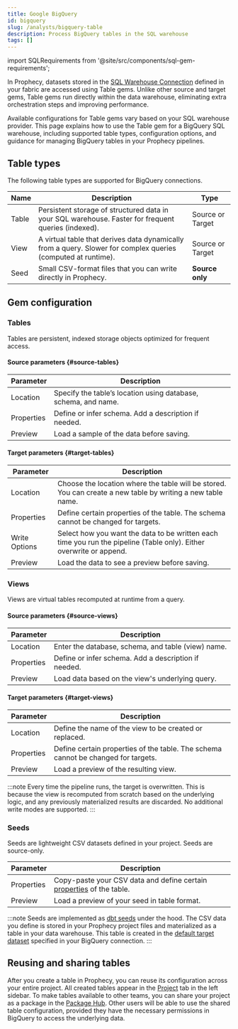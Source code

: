 ```yaml
---
title: Google BigQuery
id: bigquery
slug: /analysts/bigquery-table
description: Process BigQuery tables in the SQL warehouse
tags: []
---
```


import SQLRequirements from '@site/src/components/sql-gem-requirements';

<SQLRequirements
  execution_engine="SQL Warehouse"
  sql_package_name=""
  sql_package_version=""
/>

In Prophecy, datasets stored in the [SQL Warehouse Connection](/administration/fabrics/prophecy-fabrics/#connections) defined in your fabric are accessed using Table gems. Unlike other source and target gems, Table gems run directly within the data warehouse, eliminating extra orchestration steps and improving performance.

Available configurations for Table gems vary based on your SQL warehouse provider. This page explains how to use the Table gem for a BigQuery SQL warehouse, including supported table types, configuration options, and guidance for managing BigQuery tables in your Prophecy pipelines.

## Table types

The following table types are supported for BigQuery connections.

| Name  | Description                                                                                                   | Type             |
| ----- | ------------------------------------------------------------------------------------------------------------- | ---------------- |
| Table | Persistent storage of structured data in your SQL warehouse. Faster for frequent queries (indexed).           | Source or Target |
| View  | A virtual table that derives data dynamically from a query. Slower for complex queries (computed at runtime). | Source or Target |
| Seed  | Small CSV-format files that you can write directly in Prophecy.                                               | **Source only**  |

## Gem configuration

### Tables

Tables are persistent, indexed storage objects optimized for frequent access.

#### Source parameters {#source-tables}

| Parameter  | Description                                                    |
| ---------- | -------------------------------------------------------------- |
| Location   | Specify the table’s location using database, schema, and name. |
| Properties | Define or infer schema. Add a description if needed.           |
| Preview    | Load a sample of the data before saving.                       |

#### Target parameters {#target-tables}

| Parameter     | Description                                                                                                         |
| ------------- | ------------------------------------------------------------------------------------------------------------------- |
| Location      | Choose the location where the table will be stored. You can create a new table by writing a new table name.         |
| Properties    | Define certain properties of the table. The schema cannot be changed for targets.                                   |
| Write Options | Select how you want the data to be written each time you run the pipeline (Table only). Either overwrite or append. |
| Preview       | Load the data to see a preview before saving.                                                                       |

### Views

Views are virtual tables recomputed at runtime from a query.

#### Source parameters {#source-views}

| Parameter  | Description                                          |
| ---------- | ---------------------------------------------------- |
| Location   | Enter the database, schema, and table (view) name.   |
| Properties | Define or infer schema. Add a description if needed. |
| Preview    | Load data based on the view's underlying query.      |

#### Target parameters {#target-views}

| Parameter  | Description                                                                       |
| ---------- | --------------------------------------------------------------------------------- |
| Location   | Define the name of the view to be created or replaced.                            |
| Properties | Define certain properties of the table. The schema cannot be changed for targets. |
| Preview    | Load a preview of the resulting view.                                             |

:::note
Every time the pipeline runs, the target is overwritten. This is because the view is recomputed from scratch based on the underlying logic, and any previously materialized results are discarded. No additional write modes are supported.
:::

### Seeds

Seeds are lightweight CSV datasets defined in your project. Seeds are source-only.

| Parameter  | Description                                                                                                            |
| ---------- | ---------------------------------------------------------------------------------------------------------------------- |
| Properties | Copy-paste your CSV data and define certain [properties](https://docs.getdbt.com/reference/seed-configs) of the table. |
| Preview    | Load a preview of your seed in table format.                                                                           |

:::note
Seeds are implemented as [dbt seeds](https://docs.getdbt.com/docs/build/seeds) under the hood. The CSV data you define is stored in your Prophecy project files and materialized as a table in your data warehouse. This table is created in the [default target dataset](/administration/fabrics/prophecy-fabrics/connections/bigquery#connection-parameters) specified in your BigQuery connection.
:::

## Reusing and sharing tables

After you create a table in Prophecy, you can reuse its configuration across your entire project. All created tables appear in the [Project](/analysts/project-editor) tab in the left sidebar. To make tables available to other teams, you can share your project as a package in the [Package Hub](/engineers/package-hub). Other users will be able to use the shared table configuration, provided they have the necessary permissions in BigQuery to access the underlying data.
